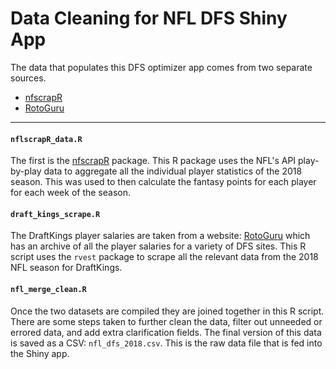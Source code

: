 # Data Cleaning for NFL DFS Shiny App

The data that populates this DFS optimizer app comes from two separate sources. 

* [nfscrapR](https://github.com/maksimhorowitz/nflscrapR/) 
* [RotoGuru](http://rotoguru1.com/cgi-bin/fyday.pl?week=17&game=dk/)

- - -

#### `nflscrapR_data.R`

The first is the [nfscrapR](https://github.com/maksimhorowitz/nflscrapR/) package. This R package uses the NFL's API play-by-play data to aggregate all the individual player statistics of the 2018 season. This was used to then calculate the fantasy points for each player for each week of the season.

#### `draft_kings_scrape.R`

The DraftKings player salaries are taken from a website: [RotoGuru](http://rotoguru1.com/cgi-bin/fyday.pl?week=17&game=dk/) which has an archive of all the player salaries for a variety of DFS sites. This R script uses the `rvest` package to scrape all the relevant data from the 2018 NFL season for DraftKings.

#### `nfl_merge_clean.R`

Once the two datasets are compiled they are joined together in this R script. There are some steps taken to further clean the data, filter out unneeded or errored data, and add extra clarification fields. The final version of this data is saved as a CSV: `nfl_dfs_2018.csv`. This is the raw data file that is fed into the Shiny app.
